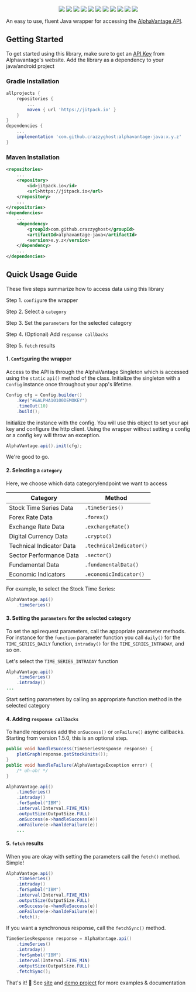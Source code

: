 <p align="center">
    <a href="https://circleci.com/gh/crazzyghost/alphavantage-java/tree/master"><img src="https://circleci.com/gh/crazzyghost/alphavantage-java/tree/master.svg?style=shield"/></a>
    <a href="https://codecov.io/gh/crazzyghost/alphavantage-java"> <img src="https://codecov.io/gh/crazzyghost/alphavantage-java/branch/master/graph/badge.svg" /></a>
    <a href="https://jitpack.io/#crazzyghost/alphavantage-java"> <img src="https://jitpack.io/v/crazzyghost/alphavantage-java.svg" /></a>
    <a href="https://opensource.org/licenses/MIT"><img src="https://img.shields.io/badge/License-MIT-green.svg"/></a>
    <a href="https://jitpack.io/v/crazzyghost/alphavantage-java/month"> <img src="https://jitpack.io/v/crazzyghost/alphavantage-java/month" /></a>
    <a href="https://sonarcloud.io/api/project_badges/measure?project=crazzyghost_alphavantage-java&metric=alert_status"> <img src="https://sonarcloud.io/api/project_badges/measure?project=crazzyghost_alphavantage-java&metric=alert_status" /></a>
    <a href="https://sonarcloud.io/api/project_badges/measure?project=crazzyghost_alphavantage-java&metric=security_rating"> <img src="https://sonarcloud.io/api/project_badges/measure?project=crazzyghost_alphavantage-java&metric=security_rating" /></a>
    <a href="https://sonarcloud.io/api/project_badges/measure?project=crazzyghost_alphavantage-java&metric=reliability_rating"> <img src="https://sonarcloud.io/api/project_badges/measure?project=crazzyghost_alphavantage-java&metric=reliability_rating" /></a>
    <a href="https://sonarcloud.io/api/project_badges/measure?project=crazzyghost_alphavantage-java&metric=sqale_rating"> <img src="https://sonarcloud.io/api/project_badges/measure?project=crazzyghost_alphavantage-java&metric=sqale_rating" /></a>
    <a href="https://sonarcloud.io/api/project_badges/measure?project=crazzyghost_alphavantage-java&metric=bugs"> <img src="https://sonarcloud.io/api/project_badges/measure?project=crazzyghost_alphavantage-java&metric=bugs" /></a>
    <a href="https://sonarcloud.io/api/project_badges/measure?project=crazzyghost_alphavantage-java&metric=vulnerabilities"> <img src="https://sonarcloud.io/api/project_badges/measure?project=crazzyghost_alphavantage-java&metric=vulnerabilities" /></a>
</p>
</p>

An easy to use, fluent Java wrapper for accessing the [AlphaVantage API](https://www.alphavantage.co/).

## Getting Started

To get started using this library, make sure to get an [API Key](https://www.alphavantage.co/support/#api-key) from Alphavantage's website. Add the library as a dependency to your java/android project

### Gradle Installation

```groovy
allprojects {
    repositories {
        ...
        maven { url 'https://jitpack.io' }
    }
}
dependencies {
    ...
    implementation 'com.github.crazzyghost:alphavantage-java:x.y.z'
}
```

### Maven Installation

```xml
<repositories>
    ...
    <repository>
        <id>jitpack.io</id>
        <url>https://jitpack.io</url>
    </repository>
    ...
</repositories>
<dependencies>
    ...
    <dependency>
        <groupId>com.github.crazzyghost</groupId>
        <artifactId>alphavantage-java</artifactId>
        <version>x.y.z</version>
    </dependency>
    ...
</dependencies>
```

## Quick Usage Guide

These five steps summarize how to access data using this library

Step 1. `config`ure the wrapper

Step 2. Select a `category`

Step 3. Set the `parameters` for the selected category

Step 4. (Optional) Add `response callbacks`

Step 5. `fetch` results

#### 1. `Config`uring the wrapper

Access to the API is through the AlphaVantage Singleton which is accessed using the `static` `api()` method of the class. Initialize the singleton with a `Config` instance once throughout your app's lifetime.

```java
Config cfg = Config.builder()
    .key("#&ALPHA10100DEMOKEY")
    .timeOut(10)
    .build();
```

Initialize the instance with the config. You will use this object to set your api key and configure the http client. Using the wrapper without setting a config or a config key will throw an exception.

```java
AlphaVantage.api().init(cfg);
```

We're good to go.

#### 2. Selecting a `category`

Here, we choose which data category/endpoint we want to access

| Category                  |   Method              |
| -------------             | ------------------    |
| Stock Time Series Data    | `.timeSeries()`       |
| Forex Rate Data           | `.forex()`            |
| Exchange Rate Data        | `.exchangeRate()`     |
| Digital Currency Data     | `.crypto()`           |
| Technical Indicator Data  | `.technicalIndicator()`        |
| Sector Performance Data   | `.sector()`           |
| Fundamental Data          | `.fundamentalData()`  |
| Economic Indicators       | `.economicIndicator()`  |

For example, to select the Stock Time Series:

```java
AlphaVantage.api()
    .timeSeries()
```

#### 3. Setting the `parameters` for the selected category

To set the api request parameters, call the appopriate parameter methods. For instance for the `function` parameter function you call `daily()` for the `TIME_SERIES_DAILY` function, `intraday()` for the `TIME_SERIES_INTRADAY`,  and so on.

Let's select the `TIME_SERIES_INTRADAY` function

```java
AlphaVantage.api()
    .timeSeries()
    .intraday()
...
```

Start setting parameters by calling an appropriate function method in the selected category

#### 4. Adding `response callbacks`

To handle responses add the `onSuccess()` or `onFailure()` async callbacks. Starting from version 1.5.0, this is an optional step.

```java
public void handleSuccess(TimeSeriesResponse response) {
    plotGraph(reponse.getStockUnits());
}
public void handleFailure(AlphaVantageException error) {
    /* uh-oh! */
}

AlphaVantage.api()
    .timeSeries()
    .intraday()
    .forSymbol("IBM")
    .interval(Interval.FIVE_MIN)
    .outputSize(OutputSize.FULL)
    .onSuccess(e->handleSuccess(e))
    .onFailure(e->hanldeFailure(e))
    ...
```

#### 5.  `fetch` results

When you are okay with setting the parameters call the `fetch()` method. Simple!

```java
AlphaVantage.api()
    .timeSeries()
    .intraday()
    .forSymbol("IBM")
    .interval(Interval.FIVE_MIN)
    .outputSize(OutputSize.FULL)
    .onSuccess(e->handleSuccess(e))
    .onFailure(e->hanldeFailure(e))
    .fetch();
```

If you want a synchronous response, call the `fetchSync()` method.

```java
TimeSeriesResponse response = AlphaVantage.api()
    .timeSeries()
    .intraday()
    .forSymbol("IBM")
    .interval(Interval.FIVE_MIN)
    .outputSize(OutputSize.FULL)
    .fetchSync();
```


That's it! :tada: See [site](https://crazzyghost.github.io/alphavantage-java/) and [demo project](https://github.com/crazzyghost/stockmonitor) for more examples & documentation
